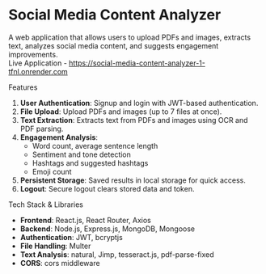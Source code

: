 # Social Media Content Analyzer
A web application that allows users to upload PDFs and images, extracts text, analyzes social media content, and suggests engagement improvements.  
Live Application - https://social-media-content-analyzer-1-tfnl.onrender.com

Features

1. **User Authentication**: Signup and login with JWT-based authentication.  
2. **File Upload**: Upload PDFs and images (up to 7 files at once).  
3. **Text Extraction**: Extracts text from PDFs and images using OCR and PDF parsing.  
4. **Engagement Analysis**:
   - Word count, average sentence length
   - Sentiment and tone detection
   - Hashtags and suggested hashtags
   - Emoji count  
5. **Persistent Storage**: Saved results in local storage for quick access.  
6. **Logout**: Secure logout clears stored data and token.

Tech Stack & Libraries

- **Frontend**: React.js, React Router, Axios
- **Backend**: Node.js, Express.js, MongoDB, Mongoose  
- **Authentication**: JWT, bcryptjs  
- **File Handling**: Multer  
- **Text Analysis**: natural, Jimp, tesseract.js, pdf-parse-fixed  
- **CORS**: cors middleware  
